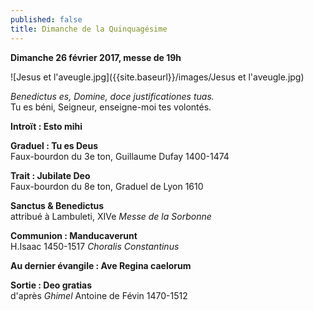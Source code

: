 ```yaml
---
published: false
title: Dimanche de la Quinquagésime
---
```

**Dimanche 26 février 2017, messe de 19h**  

![Jesus et l'aveugle.jpg]({{site.baseurl}}/images/Jesus et l'aveugle.jpg)

*Benedictus es, Domine, doce justificationes tuas.*  
Tu es béni, Seigneur, enseigne-moi tes volontés.

**Introït : Esto mihi**  

**Graduel : Tu es Deus**  
Faux-bourdon du 3e ton, Guillaume Dufay 1400-1474

**Trait : Jubilate Deo**  
Faux-bourdon du 8e ton, Graduel de Lyon 1610 

**Sanctus & Benedictus**  
attribué à Lambuleti, XIVe *Messe de la Sorbonne*

**Communion : Manducaverunt**  
H.Isaac 1450-1517 *Choralis Constantinus*

**Au dernier évangile : Ave Regina caelorum**

**Sortie : Deo gratias**  
d'après *Ghimel* Antoine de Févin 1470-1512

